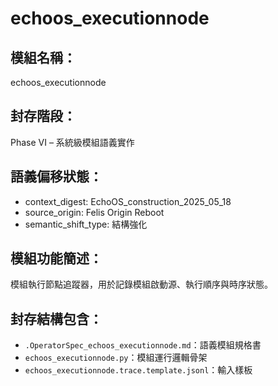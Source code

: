 # echoos_executionnode

## 模組名稱：
echoos_executionnode

## 封存階段：
Phase VI – 系統級模組語義實作

## 語義偏移狀態：
- context_digest: EchoOS_construction_2025_05_18
- source_origin: Felis Origin Reboot
- semantic_shift_type: 結構強化

## 模組功能簡述：
模組執行節點追蹤器，用於記錄模組啟動源、執行順序與時序狀態。

## 封存結構包含：
- `.OperatorSpec_echoos_executionnode.md`：語義模組規格書
- `echoos_executionnode.py`：模組運行邏輯骨架
- `echoos_executionnode.trace.template.jsonl`：輸入樣板
